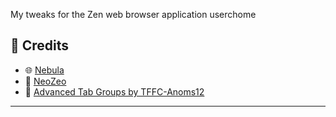 My tweaks for the Zen web browser application userchome

## 🙌 Credits

- 🌐 [Nebula](https://github.com/JustAdumbPrsn/Zen-Nebula)
- 🧠 [NeoZeo](https://github.com/JustVibingWhileCoding/Neo-Zen/)
- 🧩 [Advanced Tab Groups by TFFC-Anoms12](https://github.com/TFFC-Anoms12/Advanced-Tab-Groups)

---
